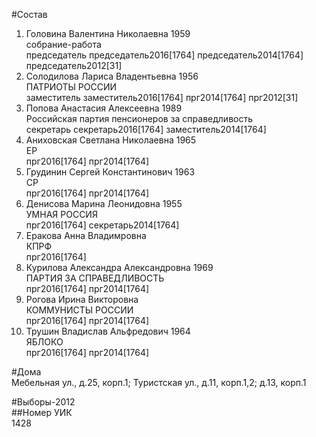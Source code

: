 #Состав  
1. Головина Валентина Николаевна 1959  
    собрание-работа  
    председатель председатель2016[1764] председатель2014[1764] председатель2012[31]  
2. Солодилова Лариса Владентьевна 1956  
    ПАТРИОТЫ РОССИИ  
    заместитель заместитель2016[1764] прг2014[1764] прг2012[31]  
3. Попова Анастасия Алексеевна 1989  
    Российская партия пенсионеров за справедливость  
    секретарь секретарь2016[1764] заместитель2014[1764]  
4. Аниховская Светлана Николаевна 1965  
    ЕР  
    прг2016[1764] прг2014[1764]  
5. Грудинин Сергей Константинович 1963  
    СР  
    прг2016[1764] прг2014[1764]  
6. Денисова Марина Леонидовна 1955  
    УМНАЯ РОССИЯ  
    прг2016[1764] секретарь2014[1764]  
7. Еракова Анна Владимровна  
    КПРФ  
    прг2016[1764]  
8. Курилова Александра Александровна 1969  
    ПАРТИЯ ЗА СПРАВЕДЛИВОСТЬ  
    прг2016[1764] прг2014[1764]  
9. Рогова Ирина Викторовна  
    КОММУНИСТЫ РОССИИ  
    прг2016[1764] прг2014[1764]  
10. Трушин Владислав Альфредович 1964  
    ЯБЛОКО  
    прг2016[1764] прг2014[1764]  
  
#Дома  
Мебельная ул., д.25, корп.1; Туристская ул., д.11, корп.1,2; д.13, корп.1  
  
#Выборы-2012  
##Номер УИК  
1428  
